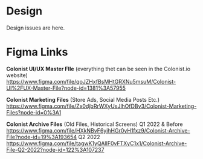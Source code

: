 # Design

Design issues are here.

# Figma Links
**Colonist UI/UX Master FIle** (everything thet can be seen in the Colonist.io website)
https://www.figma.com/file/qoJZHxfBsMHtGRXNu5msuM/Colonist-UI%2FUX-Master-File?node-id=1381%3A57955

**Colonist Marketing Files** (Store Ads, Social Media Posts Etc.)
https://www.figma.com/file/Zx0djbRrWXyUsJlhOfDBv3/Colonist-Marketing-Files?node-id=0%3A1

**Colonist Archive Files** (Old Files, Historical Screens)
Q1 2022 & Before https://www.figma.com/file/HXkNBvF6yihHGr0yH1fxz9/Colonist-Archive-File?node-id=19%3A193654
Q2 2022 https://www.figma.com/file/tagwK1yQAlIF0vFTXyC1x1/Colonist-Archive-File-Q2-2022?node-id=122%3A107237
